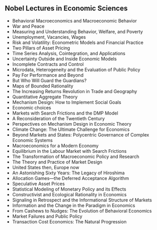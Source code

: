 <h2> Nobel Lectures in Economic Sciences </h2>

<ul>

                             

 <li><a target="_blank" href="https://github.com/manjunath5496/Nobel-Lectures-in-Economic-Sciences/blob/master/noe(1).pdf" style="text-decoration:none;">Behavioral Macroeconomics and Macroeconomic Behavior</a></li>

 <li><a target="_blank" href="https://github.com/manjunath5496/Nobel-Lectures-in-Economic-Sciences/blob/master/noe(2).pdf" style="text-decoration:none;">War and Peace</a></li>

<li><a target="_blank" href="https://github.com/manjunath5496/Nobel-Lectures-in-Economic-Sciences/blob/master/noe(3).pdf" style="text-decoration:none;">Measuring and Understanding Behavior, Welfare, and Poverty</a></li>
 <li><a target="_blank" href="https://github.com/manjunath5496/Nobel-Lectures-in-Economic-Sciences/blob/master/noe(4).pdf" style="text-decoration:none;">Unemployment, Vacancies, Wages</a></li>                              
<li><a target="_blank" href="https://github.com/manjunath5496/Nobel-Lectures-in-Economic-Sciences/blob/master/noe(5).pdf" style="text-decoration:none;">Risk and Volatility: Econometric Models and Financial Practice</a></li>
<li><a target="_blank" href="https://github.com/manjunath5496/Nobel-Lectures-in-Economic-Sciences/blob/master/noe(6).pdf" style="text-decoration:none;">Two Pillars of Asset Pricing</a></li>
 <li><a target="_blank" href="https://github.com/manjunath5496/Nobel-Lectures-in-Economic-Sciences/blob/master/noe(7).pdf" style="text-decoration:none;">Time Series Analysis, Cointegration, and Applications</a></li>

 <li><a target="_blank" href="https://github.com/manjunath5496/Nobel-Lectures-in-Economic-Sciences/blob/master/noe(8).pdf" style="text-decoration:none;"> Uncertainty Outside and
Inside Economic Models </a></li>
   <li><a target="_blank" href="https://github.com/manjunath5496/Nobel-Lectures-in-Economic-Sciences/blob/master/noe(9).pdf" style="text-decoration:none;">Incomplete Contracts and Control</a></li>
  
 <li><a target="_blank" href="https://github.com/manjunath5496/Nobel-Lectures-in-Economic-Sciences/blob/master/noe(10).pdf" style="text-decoration:none;">Microdata, Heterogeneity and the Evaluation of Public Policy</a></li>

 <li><a target="_blank" href="https://github.com/manjunath5496/Nobel-Lectures-in-Economic-Sciences/blob/master/noe(11).pdf" style="text-decoration:none;">Pay For Performance and Beyond</a></li>

<li><a target="_blank" href="https://github.com/manjunath5496/Nobel-Lectures-in-Economic-Sciences/blob/master/noe(12).pdf" style="text-decoration:none;">But Who Will Guard the Guardians?</a></li>
 <li><a target="_blank" href="https://github.com/manjunath5496/Nobel-Lectures-in-Economic-Sciences/blob/master/noe(13).pdf" style="text-decoration:none;">Maps of Bounded Rationality</a></li>                              
<li><a target="_blank" href="https://github.com/manjunath5496/Nobel-Lectures-in-Economic-Sciences/blob/master/noe(14).pdf" style="text-decoration:none;">The Increasing Returns Revolution in Trade and Geography</a></li>
<li><a target="_blank" href="https://github.com/manjunath5496/Nobel-Lectures-in-Economic-Sciences/blob/master/noe(15).pdf" style="text-decoration:none;">Quantitative Aggregate Theory</a></li>
 <li><a target="_blank" href="https://github.com/manjunath5496/Nobel-Lectures-in-Economic-Sciences/blob/master/noe(16).pdf" style="text-decoration:none;">Mechanism Design: How to Implement Social Goals</a></li>

 <li><a target="_blank" href="https://github.com/manjunath5496/Nobel-Lectures-in-Economic-Sciences/blob/master/noe(17).pdf" style="text-decoration:none;"> Economic choices </a></li>
   <li><a target="_blank" href="https://github.com/manjunath5496/Nobel-Lectures-in-Economic-Sciences/blob/master/noe(18).pdf" style="text-decoration:none;">Markets with Search Frictions and the DMP Model</a></li>
  

 <li><a target="_blank" href="https://github.com/manjunath5496/Nobel-Lectures-in-Economic-Sciences/blob/master/noe(19).pdf" style="text-decoration:none;">A Reconsideration of the Twentieth Century</a></li>

<li><a target="_blank" href="https://github.com/manjunath5496/Nobel-Lectures-in-Economic-Sciences/blob/master/noe(20).pdf" style="text-decoration:none;">Perspectives on Mechanism Design in Economic Theory</a></li>
 <li><a target="_blank" href="https://github.com/manjunath5496/Nobel-Lectures-in-Economic-Sciences/blob/master/noe(21).pdf" style="text-decoration:none;">Climate Change: The Ultimate Challenge for Economics</a></li>                              
<li><a target="_blank" href="https://github.com/manjunath5496/Nobel-Lectures-in-Economic-Sciences/blob/master/noe(22).pdf" style="text-decoration:none;">Beyond Markets and States: Polycentric Governance of Complex Economic Systems</a></li>
<li><a target="_blank" href="https://github.com/manjunath5496/Nobel-Lectures-in-Economic-Sciences/blob/master/noe(23).pdf" style="text-decoration:none;">Macroeconomics for a Modern Economy</a></li>
 <li><a target="_blank" href="https://github.com/manjunath5496/Nobel-Lectures-in-Economic-Sciences/blob/master/noe(24).pdf" style="text-decoration:none;">Equilibrium in the Labour Market with Search Frictions</a></li>

 <li><a target="_blank" href="https://github.com/manjunath5496/Nobel-Lectures-in-Economic-Sciences/blob/master/noe(25).pdf" style="text-decoration:none;"> The Transformation of Macroeconomic Policy and Research </a></li>
   <li><a target="_blank" href="https://github.com/manjunath5496/Nobel-Lectures-in-Economic-Sciences/blob/master/noe(26).pdf" style="text-decoration:none;">The Theory and Practice of Market Design</a></li>

 <li><a target="_blank" href="https://github.com/manjunath5496/Nobel-Lectures-in-Economic-Sciences/blob/master/noe(27).pdf" style="text-decoration:none;"> United States then, Europe now </a></li>
   <li><a target="_blank" href="https://github.com/manjunath5496/Nobel-Lectures-in-Economic-Sciences/blob/master/noe(28).pdf" style="text-decoration:none;">An Astonishing Sixty Years: The Legacy of Hiroshima</a></li>
  

 <li><a target="_blank" href="https://github.com/manjunath5496/Nobel-Lectures-in-Economic-Sciences/blob/master/noe(29).pdf" style="text-decoration:none;">Allocation Games—the Deferred Acceptance Algorithm</a></li>

<li><a target="_blank" href="https://github.com/manjunath5496/Nobel-Lectures-in-Economic-Sciences/blob/master/noe(30).pdf" style="text-decoration:none;">Speculative Asset Prices </a></li>
 <li><a target="_blank" href="https://github.com/manjunath5496/Nobel-Lectures-in-Economic-Sciences/blob/master/noe(31).pdf" style="text-decoration:none;">Statistical Modeling of Monetary Policy and its Effects</a></li>                              
<li><a target="_blank" href="https://github.com/manjunath5496/Nobel-Lectures-in-Economic-Sciences/blob/master/noe(32).pdf" style="text-decoration:none;">Constructivist and Ecological Rationality in Economics</a></li>
<li><a target="_blank" href="https://github.com/manjunath5496/Nobel-Lectures-in-Economic-Sciences/blob/master/noe(33).pdf" style="text-decoration:none;">Signaling in Retrospect and the Informational Structure of Markets</a></li>
 <li><a target="_blank" href="https://github.com/manjunath5496/Nobel-Lectures-in-Economic-Sciences/blob/master/noe(34).pdf" style="text-decoration:none;"> Information and the Change in the Paradigm in Economics</a></li>
 
 <li><a target="_blank" href="https://github.com/manjunath5496/Nobel-Lectures-in-Economic-Sciences/blob/master/noe(35).pdf" style="text-decoration:none;">From Cashews to Nudges:
The Evolution of Behavioral Economics</a></li>
<li><a target="_blank" href="https://github.com/manjunath5496/Nobel-Lectures-in-Economic-Sciences/blob/master/noe(36).pdf" style="text-decoration:none;">Market Failures and Public Policy</a></li>
 <li><a target="_blank" href="https://github.com/manjunath5496/Nobel-Lectures-in-Economic-Sciences/blob/master/noe(37).pdf" style="text-decoration:none;"> Transaction Cost Economics: The Natural Progression</a></li>
 
 
 
 
 
</ul>
